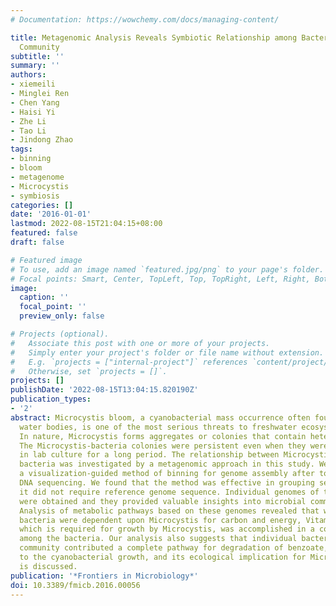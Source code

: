 ```yaml
---
# Documentation: https://wowchemy.com/docs/managing-content/

title: Metagenomic Analysis Reveals Symbiotic Relationship among Bacteria in Microcystis-Dominated
  Community
subtitle: ''
summary: ''
authors:
- xiemeili
- Minglei Ren
- Chen Yang
- Haisi Yi
- Zhe Li
- Tao Li
- Jindong Zhao
tags:
- binning
- bloom
- metagenome
- Microcystis
- symbiosis
categories: []
date: '2016-01-01'
lastmod: 2022-08-15T21:04:15+08:00
featured: false
draft: false

# Featured image
# To use, add an image named `featured.jpg/png` to your page's folder.
# Focal points: Smart, Center, TopLeft, Top, TopRight, Left, Right, BottomLeft, Bottom, BottomRight.
image:
  caption: ''
  focal_point: ''
  preview_only: false

# Projects (optional).
#   Associate this post with one or more of your projects.
#   Simply enter your project's folder or file name without extension.
#   E.g. `projects = ["internal-project"]` references `content/project/deep-learning/index.md`.
#   Otherwise, set `projects = []`.
projects: []
publishDate: '2022-08-15T13:04:15.820190Z'
publication_types:
- '2'
abstract: Microcystis bloom, a cyanobacterial mass occurrence often found in eutrophicated
  water bodies, is one of the most serious threats to freshwater ecosystems worldwide.
  In nature, Microcystis forms aggregates or colonies that contain heterotrophic bacteria.
  The Microcystis-bacteria colonies were persistent even when they were maintained
  in lab culture for a long period. The relationship between Microcystis and the associated
  bacteria was investigated by a metagenomic approach in this study. We developed
  a visualization-guided method of binning for genome assembly after total colony
  DNA sequencing. We found that the method was effective in grouping sequences and
  it did not require reference genome sequence. Individual genomes of the colony bacteria
  were obtained and they provided valuable insights into microbial community structures.
  Analysis of metabolic pathways based on these genomes revealed that while all heterotrophic
  bacteria were dependent upon Microcystis for carbon and energy, Vitamin B12 biosynthesis,
  which is required for growth by Microcystis, was accomplished in a cooperative fashion
  among the bacteria. Our analysis also suggests that individual bacteria in the colony
  community contributed a complete pathway for degradation of benzoate, which is inhibitory
  to the cyanobacterial growth, and its ecological implication for Microcystis bloom
  is discussed.
publication: '*Frontiers in Microbiology*'
doi: 10.3389/fmicb.2016.00056
---
```

